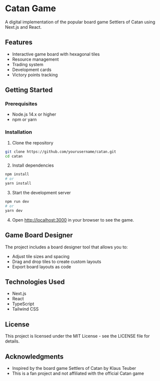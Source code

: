 # Catan Game

A digital implementation of the popular board game Settlers of Catan using Next.js and React.

## Features

- Interactive game board with hexagonal tiles
- Resource management
- Trading system
- Development cards
- Victory points tracking

## Getting Started

### Prerequisites

- Node.js 14.x or higher
- npm or yarn

### Installation

1. Clone the repository
```bash
git clone https://github.com/yourusername/catan.git
cd catan
```

2. Install dependencies
```bash
npm install
# or
yarn install
```

3. Start the development server
```bash
npm run dev
# or
yarn dev
```

4. Open [http://localhost:3000](http://localhost:3000) in your browser to see the game.

## Game Board Designer

The project includes a board designer tool that allows you to:
- Adjust tile sizes and spacing
- Drag and drop tiles to create custom layouts
- Export board layouts as code

## Technologies Used

- Next.js
- React
- TypeScript
- Tailwind CSS

## License

This project is licensed under the MIT License - see the LICENSE file for details.

## Acknowledgments

- Inspired by the board game Settlers of Catan by Klaus Teuber
- This is a fan project and not affiliated with the official Catan game